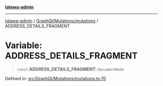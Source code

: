[**talawa-admin**](../../../../README.md)

***

[talawa-admin](../../../../README.md) / [GraphQl/Mutations/mutations](../README.md) / ADDRESS\_DETAILS\_FRAGMENT

# Variable: ADDRESS\_DETAILS\_FRAGMENT

> `const` **ADDRESS\_DETAILS\_FRAGMENT**: `DocumentNode`

Defined in: [src/GraphQl/Mutations/mutations.ts:70](https://github.com/gautam-divyanshu/talawa-admin/blob/334f0f7773e45df65600a1da08d00c41806347e4/src/GraphQl/Mutations/mutations.ts#L70)
